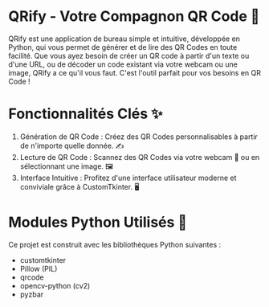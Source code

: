 # QRify - Votre Compagnon QR Code 🚀
QRify est une application de bureau simple et intuitive, développée en Python, qui vous permet de générer et de lire des QR Codes en toute facilité. Que vous ayez besoin de créer un QR code à partir d'un texte ou d'une URL, ou de décoder un code existant via votre webcam ou une image, QRify a ce qu'il vous faut. C'est l'outil parfait pour vos besoins en QR Code !

# Fonctionnalités Clés ✨
1. Génération de QR Code : Créez des QR Codes personnalisables à partir de n'importe quelle donnée. ✍️
2. Lecture de QR Code : Scannez des QR Codes via votre webcam 📸 ou en sélectionnant une image. 🖼️
3. Interface Intuitive : Profitez d'une interface utilisateur moderne et conviviale grâce à CustomTkinter. 🖥️
# Modules Python Utilisés 🐍
Ce projet est construit avec les bibliothèques Python suivantes :
* customtkinter
* Pillow (PIL)
* qrcode
* opencv-python (cv2)
* pyzbar
